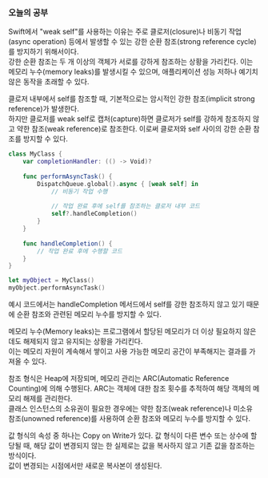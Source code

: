 ### 오늘의 공부

Swift에서 "weak self"를 사용하는 이유는 주로 클로저(closure)나 비동기 작업(async operation) 등에서 발생할 수 있는 강한 순환 참조(strong reference cycle)를 방지하기 위해서이다.<br>
강한 순환 참조는 두 개 이상의 객체가 서로를 강하게 참조하는 상황을 가리킨다. 이는 메모리 누수(memory leaks)를 발생시킬 수 있으며, 애플리케이션 성능 저하나 예기치 않은 동작을 초래할 수 있다.<br>

클로저 내부에서 self를 참조할 때, 기본적으로는 암시적인 강한 참조(implicit strong reference)가 발생한다.<br>
하지만 클로저를 weak self로 캡처(capture)하면 클로저가 self를 강하게 참조하지 않고 약한 참조(weak reference)로 참조한다. 이로써 클로저와 self 사이의 강한 순환 참조를 방지할 수 있다.<br>

```swift
class MyClass {
    var completionHandler: (() -> Void)?
    
    func performAsyncTask() {
        DispatchQueue.global().async { [weak self] in
            // 비동기 작업 수행
            
            // 작업 완료 후에 self를 참조하는 클로저 내부 코드
            self?.handleCompletion()
        }
    }
    
    func handleCompletion() {
        // 작업 완료 후에 수행할 코드
    }
}

let myObject = MyClass()
myObject.performAsyncTask()
```

예시 코드에서는 handleCompletion 메서드에서 self를 강한 참조하지 않고 있기 때문에 순환 참조와 관련된 메모리 누수를 방지할 수 있다.<br>
 
메모리 누수(Memory leaks)는 프로그램에서 할당된 메모리가 더 이상 필요하지 않은데도 해제되지 않고 유지되는 상황을 가리킨다.<br>
이는 메모리 자원이 계속해서 쌓이고 사용 가능한 메모리 공간이 부족해지는 결과를 가져올 수 있다.<br>

참조 형식은 Heap에 저장되며, 메모리 관리는 ARC(Automatic Reference Counting)에 의해 수행된다. ARC는 객체에 대한 참조 횟수를 추적하여 해당 객체의 메모리 해제를 관리한다.<br>
클래스 인스턴스의 소유권이 필요한 경우에는 약한 참조(weak reference)나 미소유 참조(unowned reference)를 사용하여 순환 참조와 메모리 누수를 방지할 수 있다.<br>

값 형식의 속성 중 하나는 Copy on Write가 있다. 값 형식이 다른 변수 또는 상수에 할당될 때, 해당 값이 변경되지 않는 한 실제로는 값을 복사하지 않고 기존 값을 참조하는 방식이다.<br>
값이 변경되는 시점에서만 새로운 복사본이 생성된다.
